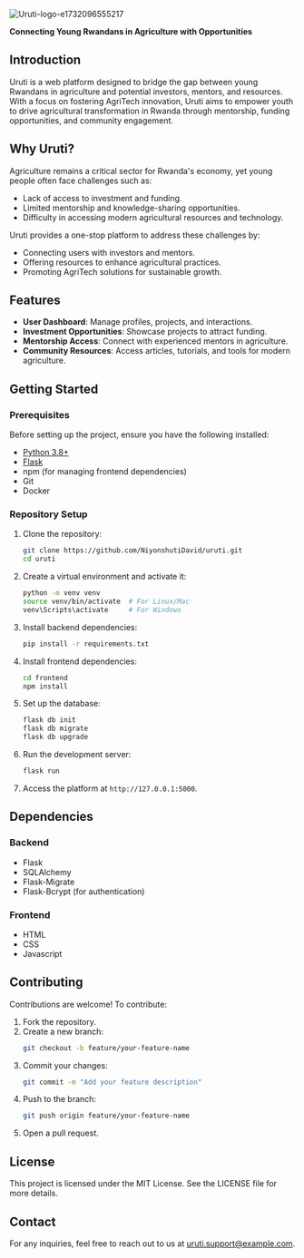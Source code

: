 ![Uruti-logo-e1732096555217](https://github.com/user-attachments/assets/18f917ec-4fe7-46e7-9942-51426c50c06a) 

**Connecting Young Rwandans in Agriculture with Opportunities**  

## Introduction  

Uruti is a web platform designed to bridge the gap between young Rwandans in agriculture and potential investors, mentors, and resources. With a focus on fostering AgriTech innovation, Uruti aims to empower youth to drive agricultural transformation in Rwanda through mentorship, funding opportunities, and community engagement.  

## Why Uruti?  

Agriculture remains a critical sector for Rwanda's economy, yet young people often face challenges such as:  
- Lack of access to investment and funding.  
- Limited mentorship and knowledge-sharing opportunities.  
- Difficulty in accessing modern agricultural resources and technology.  

Uruti provides a one-stop platform to address these challenges by:  
- Connecting users with investors and mentors.  
- Offering resources to enhance agricultural practices.  
- Promoting AgriTech solutions for sustainable growth.  

## Features  
- **User Dashboard**: Manage profiles, projects, and interactions.  
- **Investment Opportunities**: Showcase projects to attract funding.  
- **Mentorship Access**: Connect with experienced mentors in agriculture.  
- **Community Resources**: Access articles, tutorials, and tools for modern agriculture.  

## Getting Started  

### Prerequisites  
Before setting up the project, ensure you have the following installed:  
- [Python 3.8+](https://www.python.org/downloads/)  
- [Flask](https://flask.palletsprojects.com/)  
- npm (for managing frontend dependencies)  
- Git
- Docker

### Repository Setup  
1. Clone the repository:  
   ```bash  
   git clone https://github.com/NiyonshutiDavid/uruti.git  
   cd uruti  
   ```  

2. Create a virtual environment and activate it:  
   ```bash  
   python -m venv venv  
   source venv/bin/activate  # For Linux/Mac  
   venv\Scripts\activate     # For Windows  
   ```  

3. Install backend dependencies:  
   ```bash  
   pip install -r requirements.txt  
   ```  

4. Install frontend dependencies:  
   ```bash  
   cd frontend  
   npm install  
   ```  

5. Set up the database:  
   ```bash  
   flask db init  
   flask db migrate  
   flask db upgrade  
   ```  

6. Run the development server:  
   ```bash  
   flask run  
   ```  

7. Access the platform at `http://127.0.0.1:5000`.  

## Dependencies  

### Backend  
- Flask  
- SQLAlchemy  
- Flask-Migrate  
- Flask-Bcrypt (for authentication)  

### Frontend  
- HTML  
- CSS
- Javascript

## Contributing  
Contributions are welcome! To contribute:  
1. Fork the repository.  
2. Create a new branch:  
   ```bash  
   git checkout -b feature/your-feature-name  
   ```  
3. Commit your changes:  
   ```bash  
   git commit -m "Add your feature description"  
   ```  
4. Push to the branch:  
   ```bash  
   git push origin feature/your-feature-name  
   ```  
5. Open a pull request.  

## License  
This project is licensed under the MIT License. See the LICENSE file for more details.  

## Contact  
For any inquiries, feel free to reach out to us at [uruti.support@example.com](mailto:uruti.support@example.com).  

